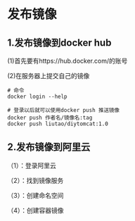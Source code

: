 # 发布镜像

## 1.发布镜像到docker hub

(1)首先要有https://hub.docker.com/的账号

(2)在服务器上提交自己的镜像

```
# 命令
docker login --help

# 登录以后就可以使用docker push 推送镜像
docker push 作者名/镜像名:tag
docker push liutao/diytomcat:1.0
```



## 2.发布镜像到阿里云

（1）：登录阿里云

（2）：找到镜像服务

（3）：创建命名空间

（4）：创建容器镜像